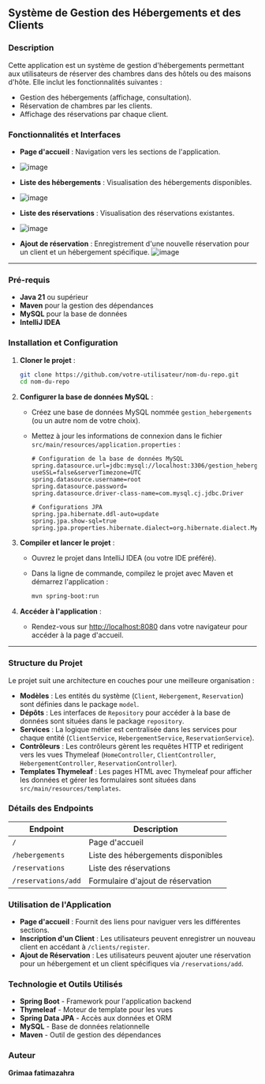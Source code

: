 ## Système de Gestion des Hébergements et des Clients

### Description

Cette application est un système de gestion d'hébergements permettant aux utilisateurs de réserver des chambres dans des hôtels ou des maisons d'hôte. Elle inclut les fonctionnalités suivantes :

- Gestion des hébergements (affichage, consultation).
- Réservation de chambres par les clients.
- Affichage des réservations par chaque client.

### Fonctionnalités et Interfaces

- **Page d'accueil** : Navigation vers les sections de l'application.
- ![image](https://github.com/user-attachments/assets/f56dad8f-115a-4d85-beb1-983eb01bb182)

- **Liste des hébergements** : Visualisation des hébergements disponibles.
- ![image](https://github.com/user-attachments/assets/c92f22e6-beac-48eb-a13a-3788fac6af45)

- **Liste des réservations** : Visualisation des réservations existantes.
- ![image](https://github.com/user-attachments/assets/22773e79-57ed-4884-bff9-3264908e5afa)

- **Ajout de réservation** : Enregistrement d'une nouvelle réservation pour un client et un hébergement spécifique.
![image](https://github.com/user-attachments/assets/9225c080-03e8-4d55-b28b-c3ba9d20bf3f)

---

### Pré-requis

- **Java 21** ou supérieur
- **Maven** pour la gestion des dépendances
- **MySQL** pour la base de données
- **IntelliJ IDEA** 

### Installation et Configuration

1. **Cloner le projet** :
   ```bash
   git clone https://github.com/votre-utilisateur/nom-du-repo.git
   cd nom-du-repo
   ```

2. **Configurer la base de données MySQL** :
   - Créez une base de données MySQL nommée `gestion_hebergements` (ou un autre nom de votre choix).
   - Mettez à jour les informations de connexion dans le fichier `src/main/resources/application.properties` :

     ```properties
     # Configuration de la base de données MySQL
     spring.datasource.url=jdbc:mysql://localhost:3306/gestion_hebergements?useSSL=false&serverTimezone=UTC
     spring.datasource.username=root
     spring.datasource.password=
     spring.datasource.driver-class-name=com.mysql.cj.jdbc.Driver

     # Configurations JPA
     spring.jpa.hibernate.ddl-auto=update
     spring.jpa.show-sql=true
     spring.jpa.properties.hibernate.dialect=org.hibernate.dialect.MySQLDialect
     ```

3. **Compiler et lancer le projet** :
   - Ouvrez le projet dans IntelliJ IDEA (ou votre IDE préféré).
   - Dans la ligne de commande, compilez le projet avec Maven et démarrez l'application :

     ```bash
     mvn spring-boot:run
     ```

4. **Accéder à l'application** :
   - Rendez-vous sur [http://localhost:8080](http://localhost:8080) dans votre navigateur pour accéder à la page d'accueil.

---

### Structure du Projet

Le projet suit une architecture en couches pour une meilleure organisation :

- **Modèles** : Les entités du système (`Client`, `Hebergement`, `Reservation`) sont définies dans le package `model`.
- **Dépôts** : Les interfaces de `Repository` pour accéder à la base de données sont situées dans le package `repository`.
- **Services** : La logique métier est centralisée dans les services pour chaque entité (`ClientService`, `HebergementService`, `ReservationService`).
- **Contrôleurs** : Les contrôleurs gèrent les requêtes HTTP et redirigent vers les vues Thymeleaf (`HomeController`, `ClientController`, `HebergementController`, `ReservationController`).
- **Templates Thymeleaf** : Les pages HTML avec Thymeleaf pour afficher les données et gérer les formulaires sont situées dans `src/main/resources/templates`.

### Détails des Endpoints

| Endpoint                  | Description                           |
|---------------------------|---------------------------------------|
| `/`                       | Page d'accueil                       |
| `/hebergements`           | Liste des hébergements disponibles   |
| `/reservations`           | Liste des réservations               |
| `/reservations/add`       | Formulaire d'ajout de réservation    |

### Utilisation de l'Application

- **Page d'accueil** : Fournit des liens pour naviguer vers les différentes sections.
- **Inscription d'un Client** : Les utilisateurs peuvent enregistrer un nouveau client en accédant à `/clients/register`.
- **Ajout de Réservation** : Les utilisateurs peuvent ajouter une réservation pour un hébergement et un client spécifiques via `/reservations/add`.


### Technologie et Outils Utilisés

- **Spring Boot** - Framework pour l'application backend
- **Thymeleaf** - Moteur de template pour les vues
- **Spring Data JPA** - Accès aux données et ORM
- **MySQL** - Base de données relationnelle
- **Maven** - Outil de gestion des dépendances


### Auteur

**Grimaa fatimazahra**  

